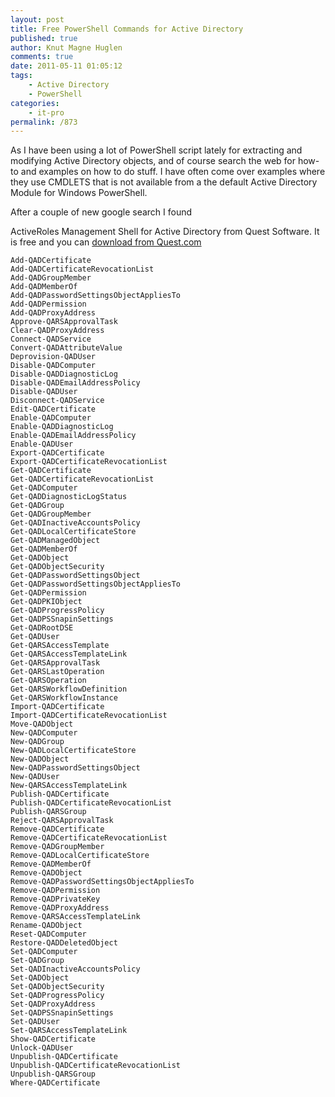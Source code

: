 ```yaml
---
layout: post
title: Free PowerShell Commands for Active Directory
published: true
author: Knut Magne Huglen
comments: true
date: 2011-05-11 01:05:12
tags:
    - Active Directory
    - PowerShell
categories:
    - it-pro
permalink: /873
---
```

As I have been using a lot of PowerShell script lately for extracting and modifying Active Directory objects, and of course search the web for how-to and examples on how to do stuff. I have often come over examples where they use CMDLETS that is not available from a the default Active Directory Module for Windows PowerShell.

After a couple of new google search I found
  
ActiveRoles Management Shell for Active Directory from Quest Software. It is free and you can [download from Quest.com][1]

```
Add-QADCertificate
Add-QADCertificateRevocationList
Add-QADGroupMember
Add-QADMemberOf
Add-QADPasswordSettingsObjectAppliesTo
Add-QADPermission
Add-QADProxyAddress
Approve-QARSApprovalTask
Clear-QADProxyAddress
Connect-QADService
Convert-QADAttributeValue
Deprovision-QADUser
Disable-QADComputer
Disable-QADDiagnosticLog
Disable-QADEmailAddressPolicy
Disable-QADUser
Disconnect-QADService
Edit-QADCertificate
Enable-QADComputer
Enable-QADDiagnosticLog
Enable-QADEmailAddressPolicy
Enable-QADUser
Export-QADCertificate
Export-QADCertificateRevocationList
Get-QADCertificate
Get-QADCertificateRevocationList
Get-QADComputer
Get-QADDiagnosticLogStatus
Get-QADGroup
Get-QADGroupMember
Get-QADInactiveAccountsPolicy
Get-QADLocalCertificateStore
Get-QADManagedObject
Get-QADMemberOf
Get-QADObject
Get-QADObjectSecurity
Get-QADPasswordSettingsObject
Get-QADPasswordSettingsObjectAppliesTo
Get-QADPermission
Get-QADPKIObject
Get-QADProgressPolicy
Get-QADPSSnapinSettings
Get-QADRootDSE
Get-QADUser
Get-QARSAccessTemplate
Get-QARSAccessTemplateLink
Get-QARSApprovalTask
Get-QARSLastOperation
Get-QARSOperation
Get-QARSWorkflowDefinition
Get-QARSWorkflowInstance
Import-QADCertificate
Import-QADCertificateRevocationList
Move-QADObject
New-QADComputer
New-QADGroup
New-QADLocalCertificateStore
New-QADObject
New-QADPasswordSettingsObject
New-QADUser
New-QARSAccessTemplateLink
Publish-QADCertificate
Publish-QADCertificateRevocationList
Publish-QARSGroup
Reject-QARSApprovalTask
Remove-QADCertificate
Remove-QADCertificateRevocationList
Remove-QADGroupMember
Remove-QADLocalCertificateStore
Remove-QADMemberOf
Remove-QADObject
Remove-QADPasswordSettingsObjectAppliesTo
Remove-QADPermission
Remove-QADPrivateKey
Remove-QADProxyAddress
Remove-QARSAccessTemplateLink
Rename-QADObject
Reset-QADComputer
Restore-QADDeletedObject
Set-QADComputer
Set-QADGroup
Set-QADInactiveAccountsPolicy
Set-QADObject
Set-QADObjectSecurity
Set-QADProgressPolicy
Set-QADProxyAddress
Set-QADPSSnapinSettings
Set-QADUser
Set-QARSAccessTemplateLink
Show-QADCertificate
Unlock-QADUser
Unpublish-QADCertificate
Unpublish-QADCertificateRevocationList
Unpublish-QARSGroup
Where-QADCertificate
```

[1]: http://www.quest.com/powershell/activeroles-server.aspx